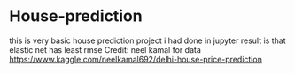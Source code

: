# House-prediction
this is very basic house prediction project i had done in jupyter result is that elastic net has least rmse
Credit: neel kamal for data
https://www.kaggle.com/neelkamal692/delhi-house-price-prediction
